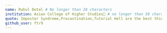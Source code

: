 ```yaml
---
name: Rahul Dotel # No longer than 28 characters
institution: Asian College of Higher Studies🚩 # no longer than 58 characters
quote: Imposter Syndrome,Procastination,Tutorial Hell are the best things to avoid .... # no longer than 100 characters, avoid using quotes(") to guarantee the format remains the same.
github_user: ftr9
---
```

